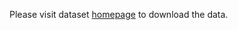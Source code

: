 Please visit dataset [homepage](https://www.kaggle.com/datasets/qiaosijia/epd-dataset) to download the data. 
